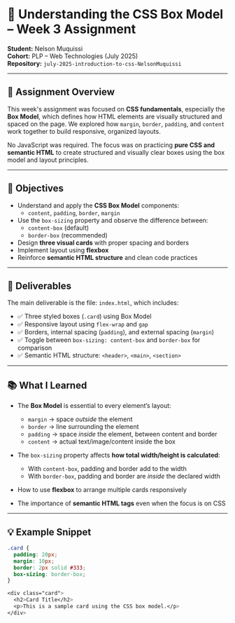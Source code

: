 # 🎨 Understanding the CSS Box Model – Week 3 Assignment

**Student:** Nelson Muquissi  
**Cohort:** PLP – Web Technologies (July 2025)  
**Repository:** `july-2025-introduction-to-css-NelsonMuquissi`

---

## 📘 Assignment Overview

This week's assignment was focused on **CSS fundamentals**, especially the **Box Model**, which defines how HTML elements are visually structured and spaced on the page. We explored how `margin`, `border`, `padding`, and `content` work together to build responsive, organized layouts.

No JavaScript was required. The focus was on practicing **pure CSS and semantic HTML** to create structured and visually clear boxes using the box model and layout principles.

---

## 🎯 Objectives

- Understand and apply the **CSS Box Model** components:
  - `content`, `padding`, `border`, `margin`
- Use the `box-sizing` property and observe the difference between:
  - `content-box` (default)
  - `border-box` (recommended)
- Design **three visual cards** with proper spacing and borders
- Implement layout using **flexbox**
- Reinforce **semantic HTML structure** and clean code practices

---

## 📁 Deliverables

The main deliverable is the file: `index.html`, which includes:

- ✅ Three styled boxes (`.card`) using Box Model  
- ✅ Responsive layout using `flex-wrap` and `gap`  
- ✅ Borders, internal spacing (`padding`), and external spacing (`margin`)  
- ✅ Toggle between `box-sizing: content-box` and `border-box` for comparison  
- ✅ Semantic HTML structure: `<header>`, `<main>`, `<section>`  

---

## 📚 What I Learned

- The **Box Model** is essential to every element’s layout:  
  - `margin` → space *outside* the element  
  - `border` → line surrounding the element  
  - `padding` → space *inside* the element, between content and border  
  - `content` → actual text/image/content inside the box

- The `box-sizing` property affects **how total width/height is calculated**:
  - With `content-box`, padding and border add to the width
  - With `border-box`, padding and border are *inside* the declared width

- How to use **flexbox** to arrange multiple cards responsively

- The importance of **semantic HTML tags** even when the focus is on CSS

---

## 💡 Example Snippet

```css
.card {
  padding: 20px;
  margin: 10px;
  border: 2px solid #333;
  box-sizing: border-box;
}

<div class="card">
  <h2>Card Title</h2>
  <p>This is a sample card using the CSS box model.</p>
</div>
